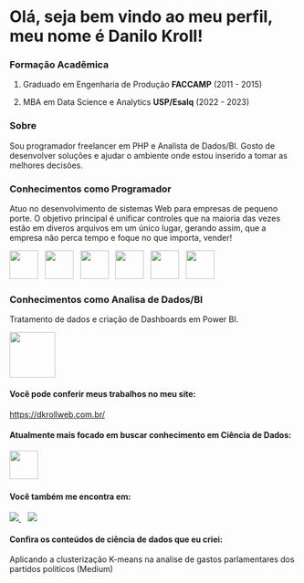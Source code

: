 <h1>Olá, seja bem vindo ao meu perfil, meu nome é Danilo Kroll!</h1>


### Formação Acadêmica

1. Graduado em Engenharia de Produção **FACCAMP** (2011 - 2015)

2. MBA em Data Science e Analytics **USP/Esalq** (2022 - 2023)

### Sobre

Sou programador freelancer em PHP e Analista de Dados/BI. Gosto de desenvolver soluções e ajudar o ambiente onde estou inserido a tomar as melhores decisões.

### Conhecimentos como Programador

Atuo no desenvolvimento de sistemas Web para empresas de pequeno porte. O objetivo principal é unificar controles que na maioria das vezes estão em diveros arquivos em um único lugar, gerando assim, que a empresa não perca tempo e foque no que importa, vender!

<div style="display: inline">
  <img width='50' height='50' src="https://cdn.jsdelivr.net/gh/devicons/devicon/icons/php/php-original.svg" />&nbsp;&nbsp;
  <img width='50' height='50' src="https://cdn.jsdelivr.net/gh/devicons/devicon/icons/javascript/javascript-original.svg" />&nbsp;&nbsp;
  <img width='50' height='50' src="https://cdn.jsdelivr.net/gh/devicons/devicon/icons/mysql/mysql-original.svg" />&nbsp;&nbsp;
  <img width='50' height='50' src="https://cdn.jsdelivr.net/gh/devicons/devicon/icons/html5/html5-original.svg" />&nbsp;&nbsp;
  <img width='50' height='50' src="https://cdn.jsdelivr.net/gh/devicons/devicon/icons/css3/css3-original.svg" />&nbsp;&nbsp;
  <img width='50' height='50' src="https://cdn.jsdelivr.net/gh/devicons/devicon/icons/bootstrap/bootstrap-original.svg" />
</div>

<br>

### Conhecimentos como Analisa de Dados/BI

Tratamento de dados e criação de Dashboards em Power BI.

<img width='80' src="https://logosmarcas.net/wp-content/uploads/2022/02/Power-BI-Simbolo.png" />

#### Você pode conferir meus trabalhos no meu site:
https://dkrollweb.com.br/


#### Atualmente mais focado em buscar conhecimento em Ciência de Dados:
<div display="inline"> 
  <img width='50' height='50' src="https://cdn.jsdelivr.net/gh/devicons/devicon/icons/r/r-original.svg" />&nbsp;&nbsp;
</div>

#### Você também me encontra em:

<div style="display: inline">
  <a href="https://www.linkedin.com/in/danilo-kroll-2a084385/" target="_blank">
    <img src="https://img.shields.io/badge/linkedin-%230077B5.svg?style=for-the-badge&logo=linkedin&logoColor=white" /> 
  </a>&nbsp;&nbsp;
  <a href="[#](https://www.linkedin.com/in/danilo-kroll-2a084385/)" target="_blank">
    <img src="https://img.shields.io/badge/Medium-12100E?style=for-the-badge&logo=medium&logoColor=white" />
  </a>
</div>

#### Confira os conteúdos de ciência de dados que eu criei:
 Aplicando a clusterização K-means na analise de gastos parlamentares dos partidos politícos (Medium)
